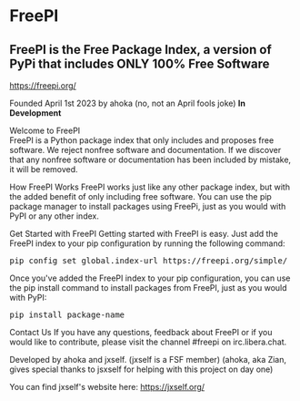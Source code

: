 # FreePI

## FreePI is the Free Package Index, a version of PyPi that includes ONLY 100% Free Software
https://freepi.org/

Founded April 1st 2023 by ahoka (no, not an April fools joke)
**In Development**

Welcome to FreePI
<br />
FreePI is a Python package index that only includes and proposes free software. We reject nonfree software and documentation. If we discover that any nonfree software or documentation has been included by mistake, it will be removed.

How FreePI Works
FreePI works just like any other package index, but with the added benefit of only including free software. You can use the pip package manager to install packages using FreePi, just as you would with PyPI or any other index.

Get Started with FreePI
Getting started with FreePI is easy. Just add the FreePI index to your pip configuration by running the following command:
<pre>pip config set global.index-url https://freepi.org/simple/</pre>

Once you've added the FreePI index to your pip configuration, you can use the pip install command to install packages from FreePI, just as you would with PyPI:
<pre>pip install package-name</pre>

Contact Us
If you have any questions, feedback about FreePI or if you would like to contribute, please visit the channel #freepi on irc.libera.chat.

Developed by ahoka and jxself. (jxself is a FSF member)
(ahoka, aka Zian, gives special thanks to jsxself for helping with this project on day one)

You can find jxself's website here:
https://jxself.org/


